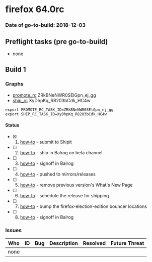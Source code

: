 # firefox 64.0rc

### Date of go-to-build: 2018-12-03

## Preflight tasks (pre go-to-build)
- none

## Build 1  

### Graphs
* [promote_rc](https://tools.taskcluster.net/push-inspector/#/ZRkBNeNWR0SElGpn_ej_gg) ZRkBNeNWR0SElGpn_ej_gg
* [ship_rc](https://tools.taskcluster.net/push-inspector/#/XyDhpKq_R8203bCdk_HC4w) XyDhpKq_R8203bCdk_HC4w
```
export PROMOTE_RC_TASK_ID=ZRkBNeNWR0SElGpn_ej_gg
export SHIP_RC_TASK_ID=XyDhpKq_R8203bCdk_HC4w
```


#### Status
- [x] 1.  [how-to](https://wiki.mozilla.org/Release:Release_Automation_on_Mercurial:Starting_a_Release#Submit_to_Ship_It)  - submit to Shipit
- [ ] 2.  [how-to](https://github.com/mozilla-releng/releasewarrior-2.0/blob/master/docs/release-promotion/desktop/howto-rc.md#ship-rc)  - ship in Balrog on beta channel
- [ ] 3.  [how-to](https://github.com/mozilla-releng/releasewarrior-2.0/blob/master/docs/release-promotion/desktop/howto-rc.md#obtain-sign-offs-for-changes)  - signoff in Balrog
- [ ] 4.  [how-to](https://github.com/mozilla-releng/releasewarrior-2.0/blob/master/docs/release-promotion/desktop/howto-rc.md#push)  - pushed to mirrors/releases
- [ ] 5.  [how-to](https://github.com/mozilla-releng/releasewarrior-2.0/blob/master/docs/release-promotion/desktop/howto-rc.md#remove-wnp)  - remove previous version's What's New Page
- [ ] 6.  [how-to](https://github.com/mozilla-releng/releasewarrior-2.0/blob/master/docs/release-promotion/desktop/howto-rc.md#ship)  - schedule the release for shipping
- [ ] 7.  [how-to](https://github.com/mozilla-releng/releasewarrior-2.0/blob/master/docs/release-promotion/desktop/howto.md#bump-the-election-edition-bouncer-entries)  - bump the firefox-election-edition bouncer locations
- [ ] 8.  [how-to](https://github.com/mozilla-releng/releasewarrior-2.0/blob/master/docs/release-promotion/desktop/howto-rc.md#obtain-sign-offs-for-changes)  - signoff in Balrog

### Issues
| Who                 | ID               | Bug                                                                 | Description                | Resolved                | Future Threat                |
| ------------------- | ---------------- | ------------------------------------------------------------------- | -------------------------- | ----------------------- | ---------------------------- |
| none | | | | | |

